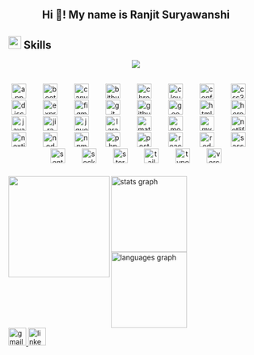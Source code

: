 <h2 align="center">Hi 👋! My name is Ranjit Suryawanshi</h2>


## <img src="https://media2.giphy.com/media/QssGEmpkyEOhBCb7e1/giphy.gif?cid=ecf05e47a0n3gi1bfqntqmob8g9aid1oyj2wr3ds3mg700bl&rid=giphy.gif" width ="25"><b> Skills</b>

<p align="center">
  <a href="https://github.com/DenverCoder1/readme-typing-svg"><img src="https://readme-typing-svg.herokuapp.com?font=Time+New+Roman&color=cyan&size=25&center=true&vCenter=true&width=600&height=100&lines=Programmer..&hearts;++;Self-taught+Full-Stack+Developer,;Computer+Science+Student,;Still+Newbie+|+I+Keep+Learning+New+Stuff,;Active+Learner/Researcher,;Love+to+learn+new+stuffs..<3"></a>
</p>


<br>


<div align="center">
  <img src="https://cdn.simpleicons.org/appwrite/F02E65" height="29" alt="appwrite logo"  />
  <img width="25" />
  <img src="https://cdn.simpleicons.org/bootstrap/7952B3" height="29" alt="bootstrap logo"  />
  <img width="25" />
  <img src="https://cdn.simpleicons.org/canva/00C4CC" height="29" alt="canva logo"  />
  <img width="25" />
  <img src="https://cdn.simpleicons.org/bitbucket/0052CC" height="29" alt="bitbucket logo"  />
  <img width="25" />
  <img src="https://cdn.simpleicons.org/googlechrome/4285F4" height="29" alt="chrome logo"  />
  <img width="25" />
  <img src="https://cdn.simpleicons.org/cloudflare/F38020" height="29" alt="cloudflare logo"  />
  <img width="25" />
  <img src="https://cdn.simpleicons.org/confluence/172B4D" height="29" alt="confluence logo"  />
  <img width="25" />
  <img src="https://cdn.simpleicons.org/css3/1572B6" height="29" alt="css3 logo"  />
  <img width="25" />
  <img src="https://cdn.simpleicons.org/discord/5865F2" height="29" alt="discord logo"  />
  <img width="25" />
  <img src="https://cdn.simpleicons.org/express/000000" height="29" alt="express logo"  />
  <img width="25" />
  <img src="https://cdn.simpleicons.org/figma/F24E1E" height="29" alt="figma logo"  />
  <img width="25" />
  <img src="https://cdn.simpleicons.org/git/F05032" height="29" alt="git logo"  />
  <img width="25" />
  <img src="https://cdn.simpleicons.org/github/181717" height="29" alt="github logo"  />
  <img width="25" />
  <img src="https://cdn.simpleicons.org/googlecloud/4285F4" height="29" alt="googlecloud logo"  />
  <img width="25" />
  <img src="https://cdn.simpleicons.org/html5/E34F26" height="29" alt="html5 logo"  />
  <img width="25" />
  <img src="https://cdn.simpleicons.org/heroku/430098" height="29" alt="heroku logo"  />
  <img width="25" />
  <img src="https://cdn.simpleicons.org/javascript/F7DF1E" height="29" alt="javascript logo"  />
  <img width="25" />
  <img src="https://cdn.simpleicons.org/jira/0052CC" height="29" alt="jira logo"  />
  <img width="25" />
  <img src="https://cdn.simpleicons.org/jquery/0769AD" height="29" alt="jquery logo"  />
  <img width="25" />
  <img src="https://cdn.simpleicons.org/laravel/FF2D20" height="29" alt="laravel logo"  />
  <img width="25" />
  <img src="https://cdn.simpleicons.org/mui/007FFF" height="29" alt="materialui logo"  />
  <img width="25" />
  <img src="https://cdn.simpleicons.org/mongodb/47A248" height="29" alt="mongodb logo"  />
  <img width="25" />
  <img src="https://cdn.simpleicons.org/mysql/4479A1" height="29" alt="mysql logo"  />
  <img width="25" />
  <img src="https://cdn.simpleicons.org/netlify/00C7B7" height="29" alt="netlify logo"  />
  <img width="25" />
  <img src="https://cdn.simpleicons.org/nextdotjs/000000" height="29" alt="nextjs logo"  />
  <img width="25" />
  <img src="https://cdn.simpleicons.org/nodedotjs/339933" height="29" alt="nodejs logo"  />
  <img width="25" />
  <img src="https://cdn.simpleicons.org/npm/CB3837" height="29" alt="npm logo"  />
  <img width="25" />
  <img src="https://cdn.simpleicons.org/php/777BB4" height="29" alt="php logo"  />
  <img width="25" />
  <img src="https://cdn.simpleicons.org/postman/FF6C37" height="29" alt="postman logo"  />
  <img width="25" />
  <img src="https://cdn.simpleicons.org/react/61DAFB" height="29" alt="react logo"  />
  <img width="25" />
  <img src="https://cdn.simpleicons.org/redux/764ABC" height="29" alt="redux logo"  />
  <img width="25" />
  <img src="https://cdn.simpleicons.org/sass/CC6699" height="29" alt="sass logo"  />
  <img width="25" />
  <img src="https://cdn.simpleicons.org/sentry/362D59" height="29" alt="sentry logo"  />
  <img width="25" />
  <img src="https://cdn.simpleicons.org/socketdotio/010101" height="29" alt="socketio logo"  />
  <img width="25" />
  <img src="https://cdn.simpleicons.org/storybook/FF4785" height="29" alt="storybook logo"  />
  <img width="25" />
  <img src="https://cdn.simpleicons.org/tailwindcss/06B6D4" height="29" alt="tailwindcss logo"  />
  <img width="25" />
  <img src="https://cdn.simpleicons.org/typescript/3178C6" height="29" alt="typescript logo"  />
  <img width="25" />
  <img src="https://cdn.simpleicons.org/vercel/000000" height="29" alt="vercel logo"  />
</div>

###

<img align="left" height="200" src="https://i.pinimg.com/originals/d3/b0/4e/d3b04eab1e692340264cfc7ca11c8a7d.gif"  />

###

<div align="left">
  <img src="https://github-readme-stats.vercel.app/api?username=ranjit95s&hide_title=false&hide_rank=false&show_icons=true&include_all_commits=true&count_private=true&disable_animations=false&theme=midnight-purple&locale=en&hide_border=false" height="150" alt="stats graph"  />
  <img src="https://github-readme-stats.vercel.app/api/top-langs?username=ranjit95s&locale=en&hide_title=false&layout=compact&card_width=320&langs_count=5&theme=midnight-purple&hide_border=false" height="150" alt="languages graph"  />
</div>


<div align="left">
  <a href="ranjitsuryawanshi952@gmail.com" target="_blank">
    <img src="https://img.shields.io/static/v1?message=Gmail&logo=gmail&label=&color=D14836&logoColor=white&labelColor=&style=for-the-badge" height="35" alt="gmail logo"  />
  </a>
  <a href="https://www.linkedin.com/in/ranjit95s/" target="_blank">
    <img src="https://img.shields.io/static/v1?message=LinkedIn&logo=linkedin&label=&color=0077B5&logoColor=white&labelColor=&style=for-the-badge" height="35" alt="linkedin logo"  />
  </a>
</div>

###
